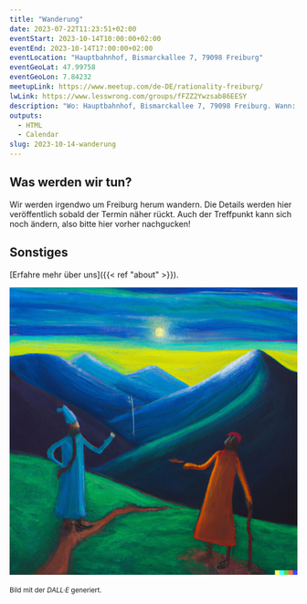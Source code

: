 ```yaml
---
title: "Wanderung"
date: 2023-07-22T11:23:51+02:00
eventStart: 2023-10-14T10:00:00+02:00
eventEnd: 2023-10-14T17:00:00+02:00
eventLocation: "Hauptbahnhof, Bismarckallee 7, 79098 Freiburg"
eventGeoLat: 47.99758
eventGeoLon: 7.84232
meetupLink: https://www.meetup.com/de-DE/rationality-freiburg/
lwLink: https://www.lesswrong.com/groups/fFZZ2Ywzsab86EESY
description: "Wo: Hauptbahnhof, Bismarckallee 7, 79098 Freiburg. Wann: Samstag, 14. Oktober 2023 um 10:00 Uhr MESZ."
outputs:
  - HTML
  - Calendar
slug: 2023-10-14-wanderung
---
```


## Was werden wir tun?

Wir werden irgendwo um Freiburg herum wandern. Die Details werden hier
veröffentlich sobald der Termin näher rückt. Auch der Treffpunkt kann sich noch
ändern, also bitte hier vorher nachgucken!


## Sonstiges

[Erfahre mehr über uns]({{< ref "about" >}}).

![Wandernde Philosophen](cover.png "Wandernde Philosophen")

<small>Bild mit der _DALL·E_ generiert.</small>
